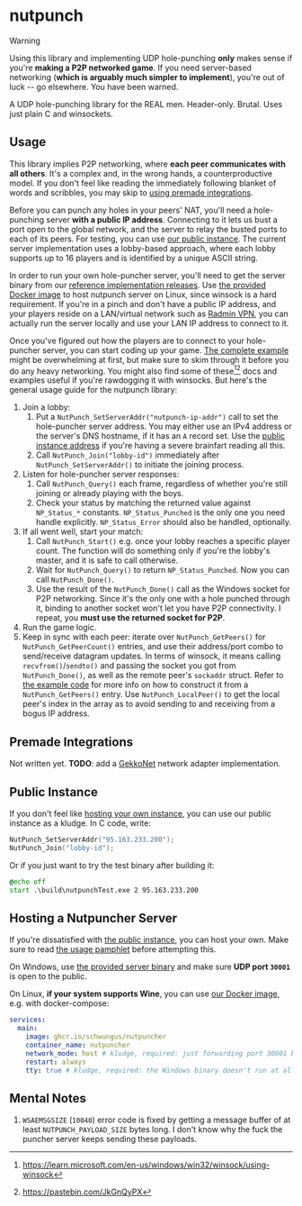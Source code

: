 # nutpunch

> [!WARNING]
> Using this library and implementing UDP hole-punching **only** makes sense if you're **making a P2P networked game**. If you need server-based networking (**which is arguably much simpler to implement**), you're out of luck -- go elsewhere. You have been warned.

A UDP hole-punching library for the REAL men. Header-only. Brutal. Uses just plain C and winsockets.

## Usage

This library implies P2P networking, where **each peer communicates with all others**. It's a complex and, in the wrong hands, a counterproductive model. If you don't feel like reading the immediately following blanket of words and scribbles, you may skip to [using premade integrations](#premade-integrations).

Before you can punch any holes in your peers' NAT, you'll need a hole-punching server **with a public IP address**. Connecting to it lets us bust a port open to the global network, and the server to relay the busted ports to each of its peers. For testing, you can use [our public instance](#public-instance). The current server implementation uses a lobby-based approach, where each lobby supports up to 16 players and is identified by a unique ASCII string.

In order to run your own hole-puncher server, you'll need to get the server binary from our [reference implementation releases](https://github.com/Schwungus/nutpunch/releases/tag/stable). Use [the provided Docker image](https://github.com/Schwungus/nutpunch/pkgs/container/nutpuncher) to host nutpunch server on Linux, since winsock is a hard requirement. If you're in a pinch and don't have a public IP address, and your players reside on a LAN/virtual network such as [Radmin VPN](https://www.radmin-vpn.com/), you can actually run the server locally and use your LAN IP address to connect to it.

Once you've figured out how the players are to connect to your hole-puncher server, you can start coding up your game. [The complete example](src/nutpunchTest.c) might be overwhelming at first, but make sure to skim through it before you do any heavy networking. You might also find some of these[^1][^2] docs and examples useful if you're rawdogging it with winsocks. But here's the general usage guide for the nutpunch library:

1. Join a lobby:
   1. Put a `NutPunch_SetServerAddr("nutpunch-ip-addr")` call to set the hole-puncher server address. You may either use an IPv4 address or the server's DNS hostname, if it has an `A` record set. Use the [public instance address](#public-instance) if you're having a severe brainfart reading all this.
   2. Call `NutPunch_Join("lobby-id")` immediately after `NutPunch_SetServerAddr()` to initiate the joining process.
2. Listen for hole-puncher server responses:
   1. Call `NutPunch_Query()` each frame, regardless of whether you're still joining or already playing with the boys.
   2. Check your status by matching the returned value against `NP_Status_*` constants. `NP_Status_Punched` is the only one you need handle explicitly. `NP_Status_Error` should also be handled, optionally.
3. If all went well, start your match:
   1. Call `NutPunch_Start()` e.g. once your lobby reaches a specific player count. The function will do something only if you're the lobby's master, and it is safe to call otherwise.
   2. Wait for `NutPunch_Query()` to return `NP_Status_Punched`. Now you can call `NutPunch_Done()`.
   3. Use the result of the `NutPunch_Done()` call as the Windows socket for P2P networking. Since it's the only one with a hole punched through it, binding to another socket won't let you have P2P connectivity. I repeat, you **must use the returned socket for P2P**.
4. Run the game logic.
5. Keep in sync with each peer: iterate over `NutPunch_GetPeers()` for `NutPunch_GetPeerCount()` entries, and use their address/port combo to send/receive datagram updates. In terms of winsock, it means calling `recvfrom()`/`sendto()` and passing the socket you got from `NutPunch_Done()`, as well as the remote peer's `sockaddr` struct. Refer to [the example code](src/nutpunchTest.c) for more info on how to construct it from a `NutPunch_GetPeers()` entry. Use `NutPunch_LocalPeer()` to get the local peer's index in the array as to avoid sending to and receiving from a bogus IP address.

[^1]: <https://learn.microsoft.com/en-us/windows/win32/winsock/using-winsock>
[^2]: <https://pastebin.com/JkGnQyPX>

## Premade Integrations

Not written yet. **TODO**: add a [GekkoNet](https://github.com/HeatXD/GekkoNet) network adapter implementation.

## Public Instance

If you don't feel like [hosting your own instance](#hosting-a-nutpuncher-server), you can use our public instance as a kludge. In C code, write:

```c
NutPunch_SetServerAddr("95.163.233.200");
NutPunch_Join("lobby-id");
```

Or if you just want to try the test binary after building it:

```bat
@echo off
start .\build\nutpunchTest.exe 2 95.163.233.200
```

## Hosting a Nutpuncher Server

If you're dissatisfied with [the public instance](#public-instance), you can host your own. Make sure to read [the usage pamphlet](#usage) before attempting this.

On Windows, use [the provided server binary](https://github.com/Schwungus/nutpunch/releases/tag/stable) and make sure **UDP port `30001`** is open to the public.

On Linux, **if your system supports Wine**, you can use [our Docker image](https://github.com/Schwungus/nutpunch/pkgs/container/nutpuncher), e.g. with docker-compose:

```yaml
services:
  main:
    image: ghcr.io/schwungus/nutpuncher
    container_name: nutpuncher
    network_mode: host # kludge, required: just forwarding port 30001 breaks nutpuncher connectivity for unknown reasons
    restart: always
    tty: true # kludge, required: the Windows binary doesn't run at all without this
```

## Mental Notes

1. `WSAEMSGSIZE` (`10040`) error code is fixed by getting a message buffer of at least `NUTPUNCH_PAYLOAD_SIZE` bytes long. I don't know why the fuck the puncher server keeps sending these payloads.
